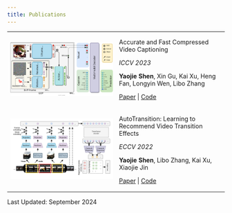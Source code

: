 ```yaml
---
title: Publications
---
```


<table>
<tr>
<td width="50%">
<img src="images/CoCap.svg" alt="AutoTransition">
</td>
<td>

Accurate and Fast Compressed Video Captioning  

*ICCV 2023*

**Yaojie Shen**, Xin Gu, Kai Xu, Heng Fan, Longyin Wen, Libo Zhang  

[Paper](https://arxiv.org/abs/2309.12867) | [Code](https://github.com/acherstyx/CoCap)

</td>
</tr>

<tr>
<td width="50%">
<img src="images/AutoTransition.jpg" alt="AutoTransition">
</td>
<td>

AutoTransition: Learning to Recommend Video Transition Effects  

*ECCV 2022*

**Yaojie Shen**, Libo Zhang, Kai Xu, Xiaojie Jin  

[Paper](https://arxiv.org/abs/2207.13479) | [Code](https://github.com/acherstyx/AutoTransition)

</td>
</tr>
</table>

Last Updated: September 2024

<style>
tr, td, th {
   border: none!important;
   text-align: left;
}
</style>
